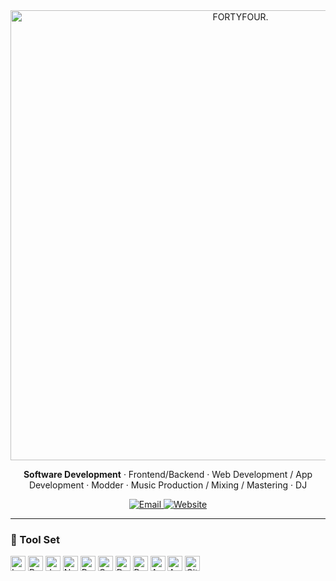 <div align="center">
  <picture>
    <source media="(prefers-color-scheme: dark)" srcset="https://drive.google.com/uc?export=view&id=1IOTP5Jwm1t-DuW2ny65OBxhmNVUgM_bZ">
    <img alt="FORTYFOUR." src="https://drive.google.com/uc?export=view&id=1IOTP5Jwm1t-DuW2ny65OBxhmNVUgM_bZ" width="720">
  </picture>

  <p><b>Software Development</b> · Frontend/Backend · Web Development / App Development · Modder · Music Production / Mixing / Mastering · DJ</p>
  
  <a href="mailto:fortyfourprod@gmail.com">
    <img alt="Email" src="https://img.shields.io/badge/Email-fortyfourprod%40gmail.com-informational">
  </a>
  <a href="https://fortyfoursmusic.space">
    <img alt="Website" src="https://img.shields.io/badge/Website-fortyfoursmusic.space-success">
  </a>
</div>

---

### 🧰 Tool Set
<p>
  <img alt="Lua" height="24" src="https://cdn.jsdelivr.net/gh/devicons/devicon/icons/lua/lua-original.svg" />
  <img alt="Python" height="24" src="https://cdn.jsdelivr.net/gh/devicons/devicon/icons/python/python-original.svg" />
  <img alt="JavaScript" height="24" src="https://cdn.jsdelivr.net/gh/devicons/devicon/icons/javascript/javascript-original.svg" />
  <img alt="Node.js" height="24" src="https://cdn.jsdelivr.net/gh/devicons/devicon/icons/nodejs/nodejs-original.svg" />
  <img alt="React" height="24" src="https://cdn.jsdelivr.net/gh/devicons/devicon/icons/react/react-original.svg" />
  <img alt="C++" height="24" src="https://cdn.jsdelivr.net/gh/devicons/devicon/icons/cplusplus/cplusplus-original.svg" />
  <img alt="Docker" height="24" src="https://cdn.jsdelivr.net/gh/devicons/devicon/icons/docker/docker-original.svg" />
  <img alt="Podman" height="24" src="https://cdn.jsdelivr.net/gh/devicons/devicon/icons/podman/podman-original.svg" />
  <img alt="Azure" height="24" src="https://cdn.jsdelivr.net/gh/devicons/devicon/icons/azure/azure-original.svg" />
  <img alt="Azure DevOps" height="24" src="https://cdn.jsdelivr.net/gh/devicons/devicon/icons/azuredevops/azuredevops-original.svg" />
  <img alt="Git" height="24" src="https://cdn.jsdelivr.net/gh/devicons/devicon/icons/git/git-original.svg" />
</p>
